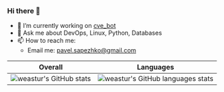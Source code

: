 ### Hi there 👋

- 🔭 I’m currently working on [cve_bot](https://github.com/weastur/cve_bot)
- 💬 Ask me about DevOps, Linux, Python, Databases
- 📫 How to reach me:
  - Email me: pavel.sapezhko@gmail.com

Overall                    |  Languages
:-------------------------:|:-------------------------:
![weastur's GitHub stats](https://github-readme-stats.vercel.app/api?username=weastur&count_private=true&show_icons=true)  |  ![weastur's GitHub languages stats](https://github-readme-stats.vercel.app/api/top-langs/?username=weastur&layout=compact)

